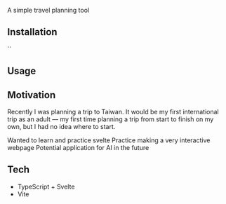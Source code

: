 A simple travel planning tool

## Installation
``

## Usage


## Motivation
Recently I was planning a trip to Taiwan. It would be my first international trip as an adult — my first time planning a trip from start to finish on my own, but I had no idea where to start. 

Wanted to learn and practice svelte
Practice making a very interactive webpage
Potential application for AI in the future

## Tech
- TypeScript + Svelte
- Vite
